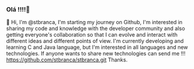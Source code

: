### Olá !!!!👋

👋 Hi, I'm @stbranca, I'm starting my journey on Github,
I'm interested in sharing my code and knowledge with the developer community and also getting everyone's collaboration so that I can evolve and interact with different ideas and different points of view.
      I'm currently developing and learning C and Java language, but I'm interested in all languages and new technologies.
     If anyone wants to share new technologies can send me !!! https://github.com/stbranca/stbranca.git
Thanks.



